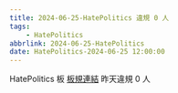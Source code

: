 ```yaml
---
title: 2024-06-25-HatePolitics 違規 0 人
tags:
    - HatePolitics
abbrlink: 2024-06-25-HatePolitics
date: HatePolitics-2024-06-25 12:00:00
---
```

HatePolitics 板 [板規連結](https://www.ptt.cc/bbs/HatePolitics/M.1617115262.A.D60.html)
昨天違規 0 人
